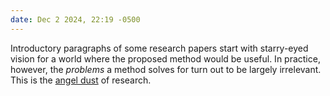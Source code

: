 ```yaml
---
date: Dec 2 2024, 22:19 -0500
---
```


Introductory paragraphs of some research papers start with starry-eyed vision for a world where the proposed method would be useful.
In practice, however, the _problems_ a method solves for turn out to be largely irrelevant.
This is the [angel dust](https://en.wikipedia.org/wiki/Angel_dusting) of research.
